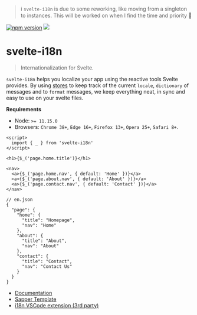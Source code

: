 > :information_source: `svelte-i18n` is due to some reworking, like moving from a singleton to instances. This will be worked on when I find the time and priority :pray:

[![npm version](https://badge.fury.io/js/svelte-i18n.svg)](https://badge.fury.io/js/svelte-i18n) ![](https://github.com/kaisermann/svelte-i18n/workflows/CI/badge.svg)

# svelte-i18n

> Internationalization for Svelte.

`svelte-i18n` helps you localize your app using the reactive tools Svelte provides. By using [stores](https://svelte.dev/docs#svelte_store) to keep track of the current `locale`, `dictionary` of messages and to `format` messages, we keep everything neat, in sync and easy to use on your svelte files.

**Requirements**

- Node: `>= 11.15.0`
- Browsers: `Chrome 38+`, `Edge 16+`, `Firefox 13+`, `Opera 25+`, `Safari 8+`.

```svelte
<script>
  import { _ } from 'svelte-i18n'
</script>

<h1>{$_('page.home.title')}</h1>

<nav>
  <a>{$_('page.home.nav', { default: 'Home' })}</a>
  <a>{$_('page.about.nav', { default: 'About' })}</a>
  <a>{$_('page.contact.nav', { default: 'Contact' })}</a>
</nav>
```

```jsonc
// en.json
{
  "page": {
    "home": {
      "title": "Homepage",
      "nav": "Home"
    },
    "about": {
      "title": "About",
      "nav": "About"
    },
    "contact": {
      "title": "Contact",
      "nav": "Contact Us"
    }
  }
}
```

- [Documentation](/docs/Getting%20Started.md)
- [Sapper Template](https://github.com/kaisermann/sapper-template-i18n)
- [i18n VSCode extension (3rd party)](https://github.com/antfu/i18n-ally)

